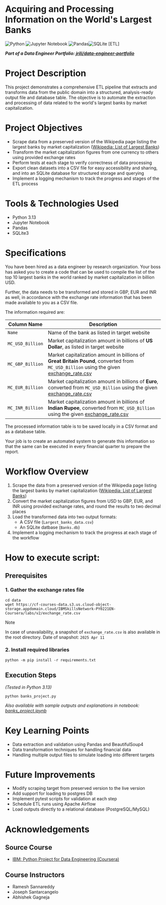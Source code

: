Acquiring and Processing Information on the World's Largest Banks
===================================================================
![Python](https://img.shields.io/badge/python-3670A0?style=for-the-badge&logo=python&logoColor=ffdd54)
![Jupyter Notebook](https://img.shields.io/badge/jupyter-%23FA0F00.svg?style=for-the-badge&logo=jupyter&logoColor=white)
![Pandas](https://img.shields.io/badge/pandas-%23150458.svg?style=for-the-badge&logo=pandas&logoColor=white)![SQLite](https://img.shields.io/badge/sqlite-%2307405e.svg?style=for-the-badge&logo=sqlite&logoColor=white) 
[ETL]

***Part of a Data Engineer Portfolio: [jrili/data-engineer-portfolio](https://github.com/jrili/data-engineer-portfolio)***


# Project Description
This project demonstrates a comprehensive ETL pipeline that extracts and transforms data from the public domain into a structured, analysis-ready output file and database table. The objective is to automate the extraction and processing of data related to the world's largest banks by market capitalization.

# Project Objectives
* Scrape data from a preserved version of the Wikipedia page listing the largest banks by market capitalization ([Wikipedia: List of Largest Banks](https://web.archive.org/web/20230908091635%20/https://en.wikipedia.org/wiki/List_of_largest_banks))
* Transform the market capitalization figures from one currency to others using provided exchange rates
* Perform tests at each stage to verify correctness of data processing
* Export clean datasets into a CSV file for easy accessibility and sharing, and into an SQLite database for structured storage and querying
* Implement a logging mechanism to track the progress and stages of the ETL process

# Tools & Technologies Used
* Python 3.13
* Jupyter Notebook
* Pandas
* SQLite3

# Specifications
You have been hired as a data engineer by research organization. Your boss has asked you to create a code that can be used to compile the list of the top 10 largest banks in the world ranked by market capitalization in billion USD.

Further, the data needs to be transformed and stored in GBP, EUR and INR as well, in accordance with the exchange rate information that has been made available to you as a CSV file.

The information required are:

| Column Name | Description |
| ----------- | ----------- |
| `Name` | Name of the bank as listed in target website|
| `MC_USD_Billion` | Market capitalization amount in billions of **US Dollar**, as listed in target website |
| `MC_GBP_Billion` | Market capitalization amount in billions of **Great Britain Pound**, converted from `MC_USD_Billion` using the given [exchange_rate.csv](https://cf-courses-data.s3.us.cloud-object-storage.appdomain.cloud/IBMSkillsNetwork-PY0221EN-Coursera/labs/v2/exchange_rate.csv) |
| `MC_EUR_Billion` | Market capitalization amount in billions of **Euro**, converted from `MC_USD_Billion` using the given [exchange_rate.csv](https://cf-courses-data.s3.us.cloud-object-storage.appdomain.cloud/IBMSkillsNetwork-PY0221EN-Coursera/labs/v2/exchange_rate.csv) |
| `MC_INR_Billion` | Market capitalization amount in billions of **Indian Rupee**, converted from `MC_USD_Billion` using the given [exchange_rate.csv](https://cf-courses-data.s3.us.cloud-object-storage.appdomain.cloud/IBMSkillsNetwork-PY0221EN-Coursera/labs/v2/exchange_rate.csv) |

The processed information table is to be saved locally in a CSV format and as a database table.

Your job is to create an automated system to generate this information so that the same can be executed in every financial quarter to prepare the report.

# Workflow Overview
1. Scrape the data from a preserved version of the Wikipedia page listing the largest banks by market capitalization ([Wikipedia: List of Largest Banks](https://web.archive.org/web/20230908091635%20/https://en.wikipedia.org/wiki/List_of_largest_banks))
2. Convert the market capitalization figures from USD to GBP, EUR, and INR using provided exchange rates, and round the results to two decimal places
3. Load the transformed data into two output formats:
    * A CSV file (`Largest_banks_data.csv`)
    * An SQLite datbase (`Banks.db`)
4. Implement a logging mechanism to track the progress at each stage of the workflow

# How to execute script:
## Prerequisites
### 1. Gather the exchange rates file
```
cd data
wget https://cf-courses-data.s3.us.cloud-object-storage.appdomain.cloud/IBMSkillsNetwork-PY0221EN-Coursera/labs/v2/exchange_rate.csv
```

> [!NOTE]
> In case of unavailability, a snapshot of `exchange_rate.csv` is also available in the root directory.
> Date of snapshot: `2025 Apr 11`

### 2. Install required libraries
```
python -m pip install -r requirements.txt
```

## Execution Steps
_(Tested in Python 3.13)_
```
python banks_project.py
```
_Also available with sample outputs and explanations in notebook: [banks_project.ipynb](https://github.com/jrili/ibm-project-world-largest-banks/blob/master/banks_project.ipynb)_

# Key Learning Points
* Data extraction and validation using Pandas and BeautifulSoup4
* Data transformation techniques for handling financial data
* Handling multiple output files to simulate loading into different targets

# Future Improvements
* Modify scraping target from preserved version to the live version
* Add support for loading to postgres DB
* Implement pytest scripts for validation at each step
* Schedule ETL runs using Apache Airflow
* Load outputs directly to a relational database (PostgreSQL/MySQL)

# Acknowledgements
## Source Course
* [IBM: Python Project for Data Engineering (Coursera)](https://www.coursera.org/learn/python-project-for-data-engineering)
## Course Instructors
- Ramesh Sannareddy
- Joseph Santarcangelo
- Abhishek Gagneja
